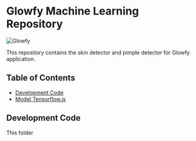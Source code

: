 # Glowfy Machine Learning Repository

![Glowfy](https://github.com/dMorran/ML_Capstone/blob/75dad315d3a7fda4646aec9753949fa3e372a6e2/demo.png)

This repository contains the skin detector and pimple detector for Glowfy application.

## Table of Contents

- [Development Code](#Development-code)
- [Model Tensorflow.js](#Model-Tensorflow.js)

## Development Code

This folder
